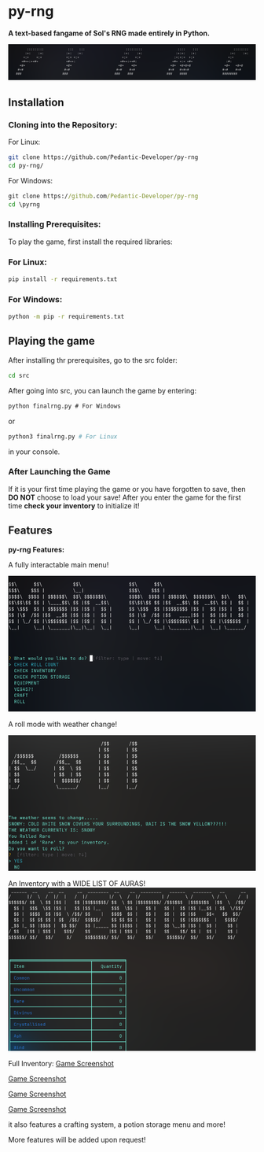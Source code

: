 # py-rng
**A text-based fangame of Sol's RNG made entirely in Python.**

![Game Screenshot](/screenshots/py-rng.png)


## Installation

### Cloning into the Repository:

For Linux:

 ```bash
 git clone https://github.com/Pedantic-Developer/py-rng
 cd py-rng/
   ```
For Windows:
```cmd
git clone https://github.com/Pedantic-Developer/py-rng
cd \pyrng
```
### Installing Prerequisites:

To play the game, first install the required libraries:

### For Linux:

```bash
pip install -r requirements.txt 
```
### For Windows:

```cmd
python -m pip -r requirements.txt
```

## Playing the game

After installing thr prerequisites, go to the src folder:
```bash
cd src
```

After going into src, you can launch the game by entering:
```cmd
python finalrng.py # For Windows
```
or 

```bash
python3 finalrng.py # For Linux
```
in your console.

### After Launching the Game

If it is your first time playing the game or you have forgotten to save, then **DO NOT** choose to load your save!
After you enter the game for the first time **check your inventory** to initialize it!

## Features

**py-rng Features:**

A fully interactable main menu!

![Game Screenshot](/screenshots/mainmenu.png)


A roll mode with weather change!

![Game Screenshot](/screenshots/roll.png)


An Inventory with a WIDE LIST OF AURAS!
![Game Screenshot](/screenshots/inventory.png)


Full Inventory:
[Game Screenshot](/screenshots/inventory.png)

[Game Screenshot](/screenshots/inv2.png)

[Game Screenshot](/screenshots/inv3.png)

[Game Screenshot](/screenshots/inv4.png)

it also features a crafting system, a potion storage menu and more!

More features will be added upon request!
